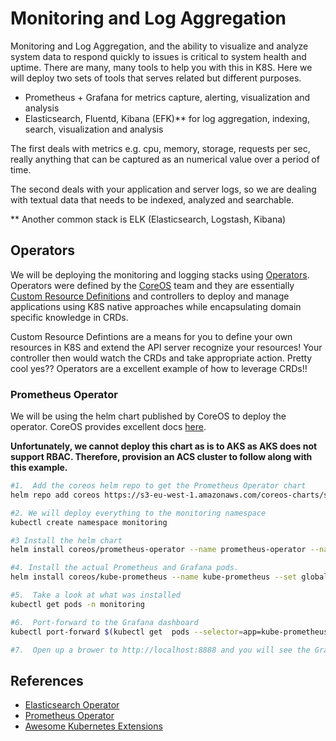 # Monitoring and Log Aggregation #

Monitoring and Log Aggregation, and the ability to visualize and analyze system data to respond quickly to issues is critical to system health and uptime.  There are many, many tools to help you with this in K8S. Here we will deploy two sets of tools that serves related but different purposes.

- Prometheus + Grafana for metrics capture, alerting, visualization and analysis
- Elasticsearch, Fluentd, Kibana (EFK)** for log aggregation, indexing, search, visualization and analysis

The first deals with metrics e.g. cpu, memory, storage, requests per sec, really anything that can be captured as an numerical value over a period of time.

The second deals with your application and server logs, so we are dealing with textual data that needs to be indexed, analyzed and searchable.

** Another common stack is ELK (Elasticsearch, Logstash, Kibana)

## Operators ##

We will be deploying the monitoring and logging stacks using [Operators](https://coreos.com/blog/introducing-operators.html).  Operators were defined by the [CoreOS](https://coreos.com/) team and they are essentially [Custom Resource Definitions](https://kubernetes.io/docs/concepts/api-extension/custom-resources/) and controllers to deploy and manage applications using K8S native approaches while encapsulating domain specific knowledge in CRDs.

Custom Resource Defintions are a means for you to define your own resources in K8S and extend the API server recognize your resources!  Your controller then would watch the CRDs and take appropriate action.  Pretty cool yes??  Operators are a excellent example of how to leverage CRDs!!

### Prometheus Operator ###

We will be using the helm chart published by CoreOS to deploy the operator.  CoreOS provides excellent docs [here](https://coreos.com/operators/prometheus/docs/latest/user-guides/getting-started.html).

**Unfortunately, we cannot deploy this chart as is to AKS as AKS does not support RBAC.  Therefore, provision an ACS cluster to follow along with this example.**

```sh
#1.  Add the coreos helm repo to get the Prometheus Operator chart
helm repo add coreos https://s3-eu-west-1.amazonaws.com/coreos-charts/stable/

#2. We will deploy everything to the monitoring namespace
kubectl create namespace monitoring

#3 Install the helm chart
helm install coreos/prometheus-operator --name prometheus-operator --namespace monitoring

#4. Install the actual Prometheus and Grafana pods.
helm install coreos/kube-prometheus --name kube-prometheus --set global.rbacEnable=true --namespace monitoring

#5.  Take a look at what was installed
kubectl get pods -n monitoring

#6.  Port-forward to the Grafana dashboard
kubectl port-forward $(kubectl get  pods --selector=app=kube-prometheus-grafana -n  monitoring --output=jsonpath="{.items..metadata.name}") -n monitoring  3000

#7.  Open up a brower to http://localhost:8888 and you will see the Grafana dashboard.

```


## References ##

- [Elasticsearch Operator](https://github.com/upmc-enterprises/elasticsearch-operator)
- [Prometheus Operator](https://github.com/coreos/prometheus-operator/)
- [Awesome Kubernetes Extensions](https://github.com/coreos/awesome-kubernetes-extensions)